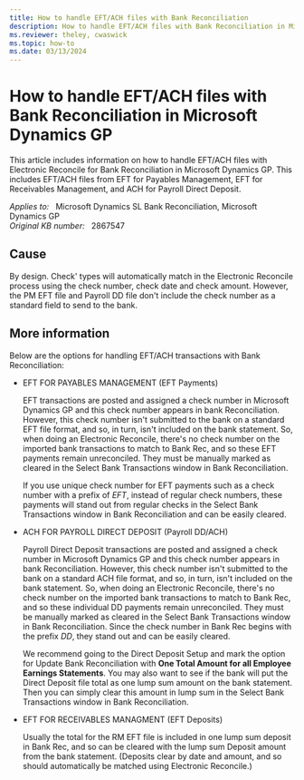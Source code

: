 ```yaml
---
title: How to handle EFT/ACH files with Bank Reconciliation
description: How to handle EFT/ACH files with Bank Reconciliation in Microsoft Dynamics GP. This includes EFT/ACH files from EFT for Payables Management, EFT for Receivables Management, and ACH for Payroll Direct Deposit.
ms.reviewer: theley, cwaswick
ms.topic: how-to
ms.date: 03/13/2024
---
```

# How to handle EFT/ACH files with Bank Reconciliation in Microsoft Dynamics GP

This article includes information on how to handle EFT/ACH files with Electronic Reconcile for Bank Reconciliation in Microsoft Dynamics GP. This includes EFT/ACH files from EFT for Payables Management, EFT for Receivables Management, and ACH for Payroll Direct Deposit.

_Applies to:_ &nbsp; Microsoft Dynamics SL Bank Reconciliation, Microsoft Dynamics GP  
_Original KB number:_ &nbsp; 2867547

## Cause

By design. Check' types will automatically match in the Electronic Reconcile process using the check number, check date and check amount. However, the PM EFT file and Payroll DD file don't include the check number as a standard field to send to the bank.

## More information

Below are the options for handling EFT/ACH transactions with Bank Reconciliation:

- EFT FOR PAYABLES MANAGEMENT (EFT Payments)

  EFT transactions are posted and assigned a check number in Microsoft Dynamics GP and this check number appears in bank Reconciliation. However, this check number isn't submitted to the bank on a standard EFT file format, and so, in turn, isn't included on the bank statement. So, when doing an Electronic Reconcile, there's no check number on the imported bank transactions to match to Bank Rec, and so these EFT payments remain unreconciled. They must be manually marked as cleared in the Select Bank Transactions window in Bank Reconciliation.

  If you use unique check number for EFT payments such as a check number with a prefix of *EFT*, instead of regular check numbers, these payments will stand out from regular checks in the Select Bank Transactions window in Bank Reconciliation and can be easily cleared.

- ACH FOR PAYROLL DIRECT DEPOSIT (Payroll DD/ACH)

  Payroll Direct Deposit transactions are posted and assigned a check number in Microsoft Dynamics GP and this check number appears in bank Reconciliation. However, this check number isn't submitted to the bank on a standard ACH file format, and so, in turn, isn't included on the bank statement. So, when doing an Electronic Reconcile, there's no check number on the imported bank transactions to match to Bank Rec, and so these individual DD payments remain unreconciled. They must be manually marked as cleared in the Select Bank Transactions window in Bank Reconciliation. Since the check number in Bank Rec begins with the prefix *DD*, they stand out and can be easily cleared.

  We recommend going to the Direct Deposit Setup and mark the option for Update Bank Reconciliation with **One Total Amount for all Employee Earnings Statements**. You may also want to see if the bank will put the Direct Deposit file total as one lump sum amount on the bank statement. Then you can simply clear this amount in lump sum in the Select Bank Transactions window in Bank Reconciliation.

- EFT FOR RECEIVABLES MANAGMENT (EFT Deposits)

  Usually the total for the RM EFT file is included in one lump sum deposit in Bank Rec, and so can be cleared with the lump sum Deposit amount from the bank statement. (Deposits clear by date and amount, and so should automatically be matched using Electronic Reconcile.)

